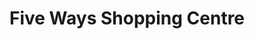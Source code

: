 ---
title: "Five Ways Shopping Centre"
url: /brisbane/five-ways-shopping-centre/
shop: Einkaufszentrum
---